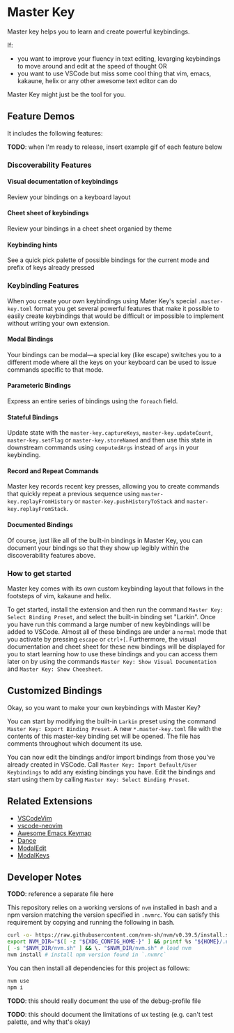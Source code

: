 # Master Key

Master key helps you to learn and create powerful keybindings.

If:

- you want to improve your fluency in text editing, levarging keybindings to move around and edit at the speed of thought OR
- you want to use VSCode but miss some cool thing that vim, emacs, kakaune, helix or any other awesome text editor can do

Master Key might just be the tool for you.

## Feature Demos

It includes the following features:

**TODO**: when I'm ready to release, insert example gif of each feature below

### Discoverability Features

#### Visual documentation of keybindings

Review your bindings on a keyboard layout

#### Cheet sheet of keybindings

Review your bindings in a cheet sheet organied by theme

#### Keybinding hints

See a quick pick palette of possible bindings for the current mode and prefix of keys already pressed

### Keybinding Features

When you create your own keybindings using Mater Key's special `.master-key.toml` format you get several powerful features that make it possible to easily create keybindings that would be difficult or impossible to implement without writing your own extension.

#### Modal Bindings

Your bindings can be modal—a special key (like escape) switches you to a different mode where all the keys on your keyboard can be used to issue commands specific to that mode.

#### Parameteric Bindings

Express an entire series of bindings using the `foreach` field.

#### Stateful Bindings

Update state with the `master-key.captureKeys`, `master-key.updateCount`, `master-key.setFlag` or `master-key.storeNamed` and then use this state in downstream commands using `computedArgs` instead of `args` in your keybinding.

#### Record and Repeat Commands

Master key records recent key presses, allowing you to create commands that quickly repeat a previous sequence using `master-key.replayFromHistory` or `master-key.pushHistoryToStack` and `master-key.replayFromStack`.

#### Documented Bindings

Of course, just like all of the built-in bindings in Master Key, you can document your bindings so that they show up legibly within the discoverability features above.

### How to get started

Master key comes with its own custom keybinding layout that follows in the footsteps of vim, kakaune and helix.

To get started, install the extension and then run the command `Master Key: Select Binding Preset`, and select the built-in binding set "Larkin". Once you have run this command a large number of new keybindings will be added to VSCode. Almost all of these bindings are under a `normal` mode that you activate by pressing `escape` or `ctrl+[`. Furthermore, the visual documentation and cheet sheet for these new bindings will be displayed for you to start learning how to use these bindings and you can access them later on by using the commands `Master Key: Show Visual Documentation` and `Master Key: Show Cheesheet`.

## Customized Bindings

Okay, so you want to make your own keybindings with Master Key?

You can start by modifying the built-in `Larkin` preset using the command `Master Key: Export Binding Preset`. A new `*.master-key.toml` file with the contents of this master-key binding set will be opened. The file has comments throughout which document its use.

You can now edit the bindings and/or import bindings from those you've already created in VSCode. Call `Master Key: Import Default/User Keybindings` to add any existing bindings you have. Edit the bindings and start using them by calling `Master Key: Select Binding Preset`.

## Related Extensions

- [VSCodeVim](https://github.com/VSCodeVim/Vim)
- [vscode-neovim](https://github.com/asvetliakov/vscode-neovim)
- [Awesome Emacs Keymap](https://github.com/whitphx/vscode-emacs-mcx)
- [Dance](https://github.com/71/dance)
- [ModalEdit](https://github.com/johtela/vscode-modaledit)
- [ModalKeys](https://github.com/haberdashPI/vscode-modal-keys)

## Developer Notes

**TODO**: reference a separate file here

This repository relies on a working versions of `nvm` installed in bash and a npm version
matching the version specified in `.nvmrc`. You can satisfy this requirement by copying and
running the following in bash.

```sh
curl -o- https://raw.githubusercontent.com/nvm-sh/nvm/v0.39.5/install.sh | bash # install nvm
export NVM_DIR="$([ -z "${XDG_CONFIG_HOME-}" ] && printf %s "${HOME}/.nvm" || printf %s "${XDG_CONFIG_HOME}/nvm")"
[ -s "$NVM_DIR/nvm.sh" ] && \. "$NVM_DIR/nvm.sh" # load nvm
nvm install # install npm version found in `.nvmrc`
```

You can then install all dependencies for this project as follows:

```sh
nvm use
npm i
```

**TODO**: this should really document the use of the debug-profile file

**TODO**: this should document the limitations of ux testing (e.g. can't test palette, and why that's okay)
